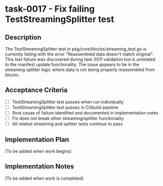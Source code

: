 # task-0017 - Fix failing TestStreamingSplitter test

## Description

The TestStreamingSplitter test in pkg/core/blocks/streaming_test.go is currently failing with the error "Reassembled data doesn't match original". This test failure was discovered during task 0011 validation but is unrelated to the manifest update functionality. The issue appears to be in the streaming splitter logic where data is not being properly reassembled from blocks.

## Acceptance Criteria

- [ ] TestStreamingSplitter test passes when run individually
- [ ] TestStreamingSplitter test passes in CI/build pipeline  
- [ ] Root cause of failure identified and documented in implementation notes
- [ ] Fix does not break other streaming/splitter functionality
- [ ] All related streaming and splitter tests continue to pass

## Implementation Plan

(To be added when work begins)

## Implementation Notes

(To be added when work is completed)